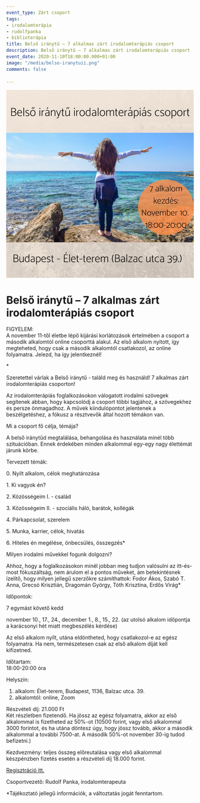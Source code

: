 ```yaml
---
event_type: Zárt csoport
tags:
- irodalomterápia
- rudolfpanka
- biblioterápia
title: Belső iránytű – 7 alkalmas zárt irodalomterápiás csoport
description: Belső iránytű – 7 alkalmas zárt irodalomterápiás csoport
event_date: 2020-11-10T18:00:00.000+01:00
image: "/media/belso-iranytuii.png"
comments: false

---
```

![](/media/belsoiranytuii.png)

# Belső iránytű – 7 alkalmas zárt irodalomterápiás csoport

FIGYELEM:  
A november 11-től életbe lépő kijárási korlátozások értelmében a csoport a második alkalomtól online csoporttá alakul. Az első alkalom nyitott, így megteheted, hogy csak a második alkalomtól csatlakozol, az online folyamatra. Jelezd, ha így jelentkeznél!

\*

Szeretettel várlak a Belső iránytű - találd meg és használd! 7 alkalmas zárt irodalomterápiás csoporton!

Az irodalomterápiás foglalkozásokon válogatott irodalmi szövegek segítenek abban, hogy kapcsolódj a csoport többi tagjához, a szövegekhez és persze önmagadhoz. A művek kiindulópontot jelentenek a beszélgetéshez, a fókusz a résztvevők által hozott témákon van.

Mi a csoport fő célja, témája?

A belső iránytűd megtalálása, behangolása és használata minél több szituációban. Ennek érdekében minden alkalommal egy-egy nagy élettémát járunk körbe.

Tervezett témák:

0\. Nyílt alkalom, célok meghatározása

1\. Ki vagyok én?

2\. Közösségeim I. - család

3\. Közösségeim II. - szociális háló, barátok, kollégák

4\. Párkapcsolat, szerelem

5\. Munka, karrier, célok, hivatás

6\. Hiteles én megélése, önbecsülés, összegzés*

Milyen irodalmi művekkel fogunk dolgozni?

Ahhoz, hogy a foglalkozásokon minél jobban meg tudjon valósulni az itt-és-most fókuszáltság, nem árulom el a pontos műveket, ám betekintésnek ízelítő, hogy milyen jellegű szerzőkre számíthattok: Fodor Ákos, Szabó T. Anna, Grecsó Krisztián, Dragomán György, Tóth Krisztina, Erdős Virág*

Időpontok:

7 egymást követő kedd

november 10., 17., 24., december 1., 8., 15., 22. (az utolsó alkalom időpontja a karácsonyi hét miatt megbeszélés kérdése)

Az első alkalom nyílt, utána eldöntheted, hogy csatlakozol-e az egész folyamatra. Ha nem, természetesen csak az első alkalom díját kell kifizetned.

Időtartam:  
18:00-20:00 óra

Helyszín: 

1. alkalom: Élet-terem, Budapest, 1136, Balzac utca. 39.
2. alkalomtól: online, Zoom

Részvételi díj: 21.000 Ft  
Két részletben fizetendő. Ha jössz az egész folyamatra, akkor az első alkalommal is fizetheted az 50%-ot (10500 forint, vagy első alkalommal 3000 forintot, és ha utána döntesz úgy, hogy jössz tovább, akkor a második alkalommal a további 7500-at. A második 50%-ot november 30-ig tudod befizetni.)

Kezdvezmény: teljes összeg előreutalása vagy első alkalommal készpénzben fizetés esetén a részvételi díj 18.000 forint.

[Regisztráció itt.](https://forms.gle/x8LKU3GBiVuEa8KAA)

Csoportvezető: Rudolf Panka, irodalomterapeuta

\*Tájékoztató jellegű információk, a változtatás jogát fenntartom.